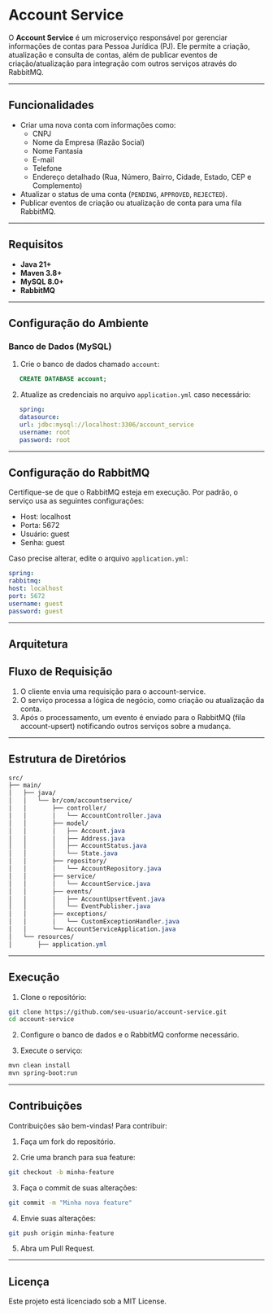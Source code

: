 # Account Service

O **Account Service** é um microserviço responsável por gerenciar informações de contas para Pessoa Jurídica (PJ). Ele permite a criação, atualização e consulta de contas, além de publicar eventos de criação/atualização para integração com outros serviços através do RabbitMQ.

---

## **Funcionalidades**

- Criar uma nova conta com informações como:
    - CNPJ
    - Nome da Empresa (Razão Social)
    - Nome Fantasia
    - E-mail
    - Telefone
    - Endereço detalhado (Rua, Número, Bairro, Cidade, Estado, CEP e Complemento)
- Atualizar o status de uma conta (`PENDING`, `APPROVED`, `REJECTED`).
- Publicar eventos de criação ou atualização de conta para uma fila RabbitMQ.

---

## **Requisitos**

- **Java 21+**
- **Maven 3.8+**
- **MySQL 8.0+**
- **RabbitMQ**

---

## **Configuração do Ambiente**

### Banco de Dados (MySQL)

1. Crie o banco de dados chamado `account`:
```sql
   CREATE DATABASE account;
```
2. Atualize as credenciais no arquivo `application.yml` caso necessário:
```yaml
   spring:
   datasource:
   url: jdbc:mysql://localhost:3306/account_service
   username: root
   password: root
````

---

## **Configuração do RabbitMQ**

Certifique-se de que o RabbitMQ esteja em execução. Por padrão, o serviço usa as seguintes configurações:

* Host: localhost
* Porta: 5672
* Usuário: guest
* Senha: guest

Caso precise alterar, edite o arquivo `application.yml`:

```yaml
spring:
rabbitmq:
host: localhost
port: 5672
username: guest
password: guest
```

---


## **Arquitetura**

## Fluxo de Requisição

1. O cliente envia uma requisição para o account-service.
2. O serviço processa a lógica de negócio, como criação ou atualização da conta.
3. Após o processamento, um evento é enviado para o RabbitMQ (fila account-upsert) notificando outros serviços sobre a mudança.

---

## **Estrutura de Diretórios**
```css
src/
├── main/
│   ├── java/
│   │   └── br/com/accountservice/
│   │       ├── controller/
│   │       │   └── AccountController.java
│   │       ├── model/
│   │       │   ├── Account.java
│   │       │   ├── Address.java
│   │       │   ├── AccountStatus.java
│   │       │   └── State.java
│   │       ├── repository/
│   │       │   └── AccountRepository.java
│   │       ├── service/
│   │       │   └── AccountService.java
│   │       ├── events/
│   │       │   ├── AccountUpsertEvent.java
│   │       │   └── EventPublisher.java
│   │       ├── exceptions/
│   │       │   └── CustomExceptionHandler.java
│   │       └── AccountServiceApplication.java
│   └── resources/
│       ├── application.yml
```

---

## **Execução**
1. Clone o repositório:

```bash
git clone https://github.com/seu-usuario/account-service.git
cd account-service
```

2. Configure o banco de dados e o RabbitMQ conforme necessário.

3. Execute o serviço:

```bash
mvn clean install
mvn spring-boot:run
```

---

## **Contribuições**

Contribuições são bem-vindas! Para contribuir:

1. Faça um fork do repositório.

2. Crie uma branch para sua feature:
```bash
git checkout -b minha-feature
```

3. Faça o commit de suas alterações:
```bash
git commit -m "Minha nova feature"
```

4. Envie suas alterações:
```bash
git push origin minha-feature
```

5. Abra um Pull Request.

---

## **Licença**
Este projeto está licenciado sob a MIT License.
